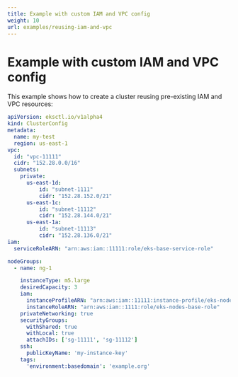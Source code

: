 ```yaml
---
title: Example with custom IAM and VPC config
weight: 10
url: examples/reusing-iam-and-vpc
---
```

# Example with custom IAM and VPC config

This example shows how to create a cluster reusing pre-existing IAM and VPC resources:

```yaml
apiVersion: eksctl.io/v1alpha4
kind: ClusterConfig
metadata:
  name: my-test
  region: us-east-1
vpc:
  id: "vpc-11111"
  cidr: "152.28.0.0/16"
  subnets:
    private:
      us-east-1d:
          id: "subnet-1111"
          cidr: "152.28.152.0/21"
      us-east-1c:
          id: "subnet-11112"
          cidr: "152.28.144.0/21"
      us-east-1a:
          id: "subnet-11113"
          cidr: "152.28.136.0/21"
iam:
  serviceRoleARN: "arn:aws:iam::11111:role/eks-base-service-role"

nodeGroups:
  - name: ng-1

    instanceType: m5.large
    desiredCapacity: 3
    iam:
      instanceProfileARN: "arn:aws:iam::11111:instance-profile/eks-nodes-base-role"
      instanceRoleARN: "arn:aws:iam::1111:role/eks-nodes-base-role"
    privateNetworking: true
    securityGroups:
      withShared: true
      withLocal: true
      attachIDs: ['sg-11111', 'sg-11112']
    ssh:
      publicKeyName: 'my-instance-key'
    tags:
      'environment:basedomain': 'example.org'
```

[comment]: <> (TODO explain in more detail)
[comment]: <> (TODO mention why withLocal and withShared are needed)

